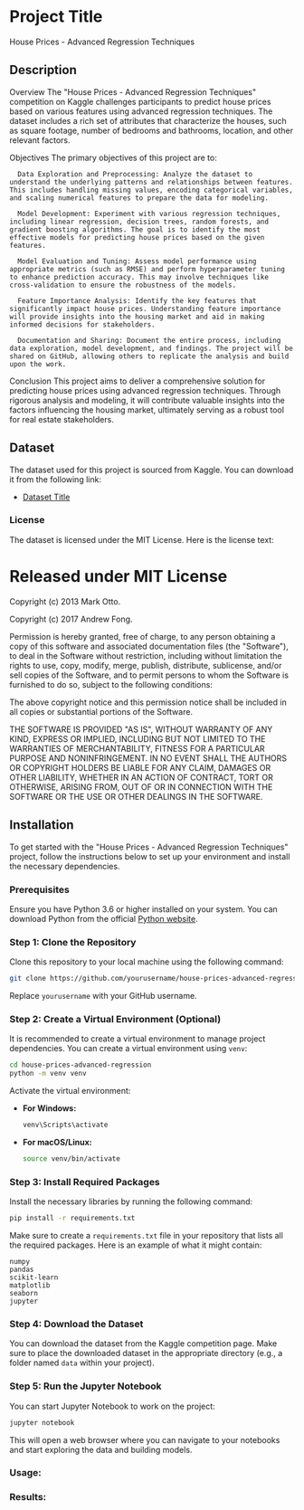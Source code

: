 # Project Title
House Prices - Advanced Regression Techniques

## Description
   Overview
      The "House Prices - Advanced Regression Techniques" competition on Kaggle challenges participants to predict house prices based on various features using advanced regression techniques. The dataset includes a rich set of attributes that characterize the houses, such as square footage, number of bedrooms and bathrooms, location, and other relevant factors.

   Objectives
      The primary objectives of this project are to:

      Data Exploration and Preprocessing: Analyze the dataset to understand the underlying patterns and relationships between features. This includes handling missing values, encoding categorical variables, and scaling numerical features to prepare the data for modeling.

      Model Development: Experiment with various regression techniques, including linear regression, decision trees, random forests, and gradient boosting algorithms. The goal is to identify the most effective models for predicting house prices based on the given features.

      Model Evaluation and Tuning: Assess model performance using appropriate metrics (such as RMSE) and perform hyperparameter tuning to enhance prediction accuracy. This may involve techniques like cross-validation to ensure the robustness of the models.

      Feature Importance Analysis: Identify the key features that significantly impact house prices. Understanding feature importance will provide insights into the housing market and aid in making informed decisions for stakeholders.

      Documentation and Sharing: Document the entire process, including data exploration, model development, and findings. The project will be shared on GitHub, allowing others to replicate the analysis and build upon the work.

   Conclusion
      This project aims to deliver a comprehensive solution for predicting house prices using advanced regression techniques. Through rigorous analysis and modeling, it will contribute valuable insights into the factors influencing the housing market, ultimately serving as a robust tool for real estate stakeholders.

## Dataset
The dataset used for this project is sourced from Kaggle. You can download it from the following link:
- [Dataset Title](https://www.kaggle.com/dataset/username/dataset-title)  

### License
The dataset is licensed under the MIT License. Here is the license text:

   # Released under MIT License

   Copyright (c) 2013 Mark Otto.

   Copyright (c) 2017 Andrew Fong.

   Permission is hereby granted, free of charge, to any person obtaining a copy of this software and associated documentation files (the "Software"), to deal in the Software without restriction, including without limitation the rights to use, copy, modify, merge, publish, distribute, sublicense, and/or sell copies of the Software, and to permit persons to whom the Software is furnished to do so, subject to the following conditions:

   The above copyright notice and this permission notice shall be included in all copies or substantial portions of the Software.

   THE SOFTWARE IS PROVIDED "AS IS", WITHOUT WARRANTY OF ANY KIND, EXPRESS OR IMPLIED, INCLUDING BUT NOT LIMITED TO THE WARRANTIES OF MERCHANTABILITY, FITNESS FOR A PARTICULAR PURPOSE AND NONINFRINGEMENT. IN NO EVENT SHALL THE AUTHORS OR COPYRIGHT HOLDERS BE LIABLE FOR ANY CLAIM, DAMAGES OR OTHER LIABILITY, WHETHER IN AN ACTION OF CONTRACT, TORT OR OTHERWISE, ARISING FROM, OUT OF OR IN CONNECTION WITH THE SOFTWARE OR THE USE OR OTHER DEALINGS IN THE SOFTWARE.







## Installation

To get started with the "House Prices - Advanced Regression Techniques" project, follow the instructions below to set up your environment and install the necessary dependencies.

### Prerequisites

Ensure you have Python 3.6 or higher installed on your system. You can download Python from the official [Python website](https://www.python.org/downloads/).

### Step 1: Clone the Repository

Clone this repository to your local machine using the following command:

```bash
git clone https://github.com/yourusername/house-prices-advanced-regression.git
```

Replace `yourusername` with your GitHub username.

### Step 2: Create a Virtual Environment (Optional)

It is recommended to create a virtual environment to manage project dependencies. You can create a virtual environment using `venv`:

```bash
cd house-prices-advanced-regression
python -m venv venv
```

Activate the virtual environment:

- **For Windows:**
  ```bash
  venv\Scripts\activate
  ```
- **For macOS/Linux:**
  ```bash
  source venv/bin/activate
  ```

### Step 3: Install Required Packages

Install the necessary libraries by running the following command:

```bash
pip install -r requirements.txt
```

Make sure to create a `requirements.txt` file in your repository that lists all the required packages. Here is an example of what it might contain:

```
numpy
pandas
scikit-learn
matplotlib
seaborn
jupyter
```

### Step 4: Download the Dataset

You can download the dataset from the Kaggle competition page. Make sure to place the downloaded dataset in the appropriate directory (e.g., a folder named `data` within your project).

### Step 5: Run the Jupyter Notebook

You can start Jupyter Notebook to work on the project:

```bash
jupyter notebook
```

This will open a web browser where you can navigate to your notebooks and start exploring the data and building models.






### Usage:






### Results: